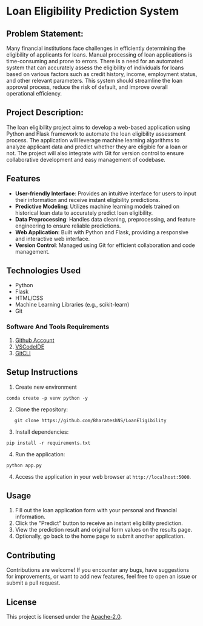 # Loan Eligibility Prediction System

## Problem Statement:
   Many financial institutions face challenges in efficiently determining the eligibility of applicants for loans. Manual processing of loan applications is time-consuming and prone to errors. There is a need for an automated system that can accurately assess the eligibility of individuals for loans based on various factors such as credit history, income, employment status, and other relevant parameters. This system should streamline the loan approval process, reduce the risk of default, and improve overall operational efficiency.
## Project Description:
  The loan eligibility project aims to develop a web-based application using Python and Flask framework to automate the loan eligibility assessment process. The application will leverage machine learning algorithms to analyze applicant data and predict whether they are eligible for a loan or not. The project will also integrate with Git for version control to ensure collaborative development and easy management of codebase.

## Features

- **User-friendly Interface**: Provides an intuitive interface for users to input their information and receive instant eligibility predictions.
- **Predictive Modeling**: Utilizes machine learning models trained on historical loan data to accurately predict loan eligibility.
- **Data Preprocessing**: Handles data cleaning, preprocessing, and feature engineering to ensure reliable predictions.
- **Web Application**: Built with Python and Flask, providing a responsive and interactive web interface.
- **Version Control**: Managed using Git for efficient collaboration and code management.

## Technologies Used

- Python
- Flask
- HTML/CSS
- Machine Learning Libraries (e.g., scikit-learn)
- Git

### Software And Tools Requirements

1. [Github Account](https://github.com)
2. [VSCodeIDE](https://code.visualstudio.com/)
3. [GitCLI](https://git-scm.com/book/en/v2/Getting-Started-The-Command-Line)

## Setup Instructions
 1. Create new environment
```
conda create -p venv python -y
```
2. Clone the repository: 
```
   git clone https://github.com/BharateshNS/LoanEligibility
 ``` 
3. Install dependencies:
```
pip install -r requirements.txt
```
4. Run the application:
```
python app.py
```

4. Access the application in your web browser at `http://localhost:5000`.

## Usage

1. Fill out the loan application form with your personal and financial information.
2. Click the "Predict" button to receive an instant eligibility prediction.
3. View the prediction result and original form values on the results page.
4. Optionally, go back to the home page to submit another application.

## Contributing

Contributions are welcome! If you encounter any bugs, have suggestions for improvements, or want to add new features, feel free to open an issue or submit a pull request.

## License

This project is licensed under the [Apache-2.0](LICENSE).

